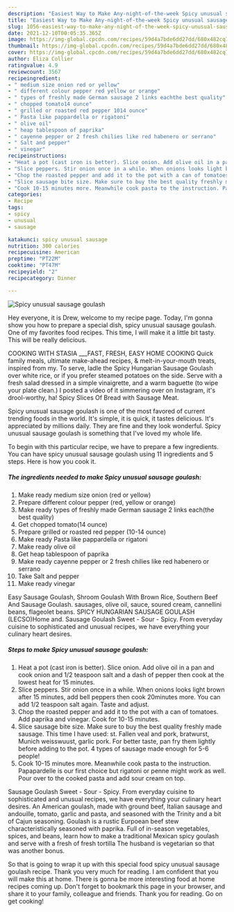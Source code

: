 ```yaml
---
description: "Easiest Way to Make Any-night-of-the-week Spicy unusual sausage goulash"
title: "Easiest Way to Make Any-night-of-the-week Spicy unusual sausage goulash"
slug: 1056-easiest-way-to-make-any-night-of-the-week-spicy-unusual-sausage-goulash
date: 2021-12-10T00:05:35.365Z
image: https://img-global.cpcdn.com/recipes/59d4a7bde6dd27dd/680x482cq70/spicy-unusual-sausage-goulash-recipe-main-photo.jpg
thumbnail: https://img-global.cpcdn.com/recipes/59d4a7bde6dd27dd/680x482cq70/spicy-unusual-sausage-goulash-recipe-main-photo.jpg
cover: https://img-global.cpcdn.com/recipes/59d4a7bde6dd27dd/680x482cq70/spicy-unusual-sausage-goulash-recipe-main-photo.jpg
author: Eliza Collier
ratingvalue: 4.9
reviewcount: 3567
recipeingredient:
- " medium size onion red or yellow"
- " different colour pepper red yellow or orange"
- " types of freshly made German sausage 2 links eachthe best quality"
- " chopped tomato14 ounce"
- " grilled or roasted red pepper 1014 ounce"
- " Pasta like pappardella or rigatoni"
- " olive oil"
- " heap tablespoon of paprika"
- " cayenne pepper or 2 fresh chilies like red habenero or serrano"
- " Salt and pepper"
- " vinegar"
recipeinstructions:
- "Heat a pot (cast iron is better). Slice onion. Add olive oil in a pan and cook onion and 1/2 teaspoon salt and a dash of pepper then cook at the lowest heat for 15 minutes."
- "Slice peppers. Stir onion once in a while. When onions looks light brown after 15 minutes, add bell peppers then cook 20minutes more. You can add 1/2 teaspoon salt again. Taste and adjust."
- "Chop the roasted pepper and add it to the pot with a can of tomatoes. Add paprika and vinegar. Cook for 10-15 minutes."
- "Slice sausage bite size. Make sure to buy the best quality freshly made sausage. This time I have used: st. Fallen veal and pork, bratwurst, Munich weisswuust, garlic pork. For better taste, pan fry them lightly before adding to the pot. 4 types of sausage made enough for 5-6 people!"
- "Cook 10-15 minutes more. Meanwhile cook pasta to the instruction. Papapardelle is our first choice but rigatoni or penne might work as well. Pour over to the cooked pasta and add sour cream on top."
categories:
- Recipe
tags:
- spicy
- unusual
- sausage

katakunci: spicy unusual sausage 
nutrition: 300 calories
recipecuisine: American
preptime: "PT22M"
cooktime: "PT47M"
recipeyield: "2"
recipecategory: Dinner

---
```



![Spicy unusual sausage goulash](https://img-global.cpcdn.com/recipes/59d4a7bde6dd27dd/680x482cq70/spicy-unusual-sausage-goulash-recipe-main-photo.jpg)

Hey everyone, it is Drew, welcome to my recipe page. Today, I'm gonna show you how to prepare a special dish, spicy unusual sausage goulash. One of my favorites food recipes. This time, I will make it a little bit tasty. This will be really delicious.

COOKING WITH STASIA ___FAST, FRESH, EASY HOME COOKING Quick family meals, ultimate make-ahead recipes, &amp; melt-in-your-mouth treats, inspired from my. To serve, ladle the Spicy Hungarian Sausage Goulash over white rice, or if you prefer steamed potatoes on the side. Serve with a fresh salad dressed in a simple vinaigrette, and a warm baguette (to wipe your plate clean.) I posted a video of it simmering over on Instagram, it&#39;s drool-worthy, ha! Spicy Slices Of Bread with Sausage Meat.

Spicy unusual sausage goulash is one of the most favored of current trending foods in the world. It's simple, it is quick, it tastes delicious. It's appreciated by millions daily. They are fine and they look wonderful. Spicy unusual sausage goulash is something that I've loved my whole life.


To begin with this particular recipe, we have to prepare a few ingredients. You can have spicy unusual sausage goulash using 11 ingredients and 5 steps. Here is how you cook it.

<!--inarticleads1-->

##### The ingredients needed to make Spicy unusual sausage goulash:

1. Make ready  medium size onion (red or yellow)
1. Prepare  different colour pepper (red, yellow or orange)
1. Make ready  types of freshly made German sausage 2 links each(the best quality)
1. Get  chopped tomato(14 ounce)
1. Prepare  grilled or roasted red pepper (10-14 ounce)
1. Make ready  Pasta like pappardella or rigatoni
1. Make ready  olive oil
1. Get  heap tablespoon of paprika
1. Make ready  cayenne pepper or 2 fresh chilies like red habenero or serrano
1. Take  Salt and pepper
1. Make ready  vinegar


Easy Sausage Goulash, Shroom Goulash With Brown Rice, Southern Beef And Sausage Goulash. sausages, olive oil, sauce, soured cream, cannellini beans, flageolet beans. SPICY HUNGARIAN SAUSAGE GOULASH (LECSO)Home and. Sausage Goulash Sweet - Sour - Spicy. From everyday cuisine to sophisticated and unusual recipes, we have everything your culinary heart desires. 

<!--inarticleads2-->

##### Steps to make Spicy unusual sausage goulash:

1. Heat a pot (cast iron is better). Slice onion. Add olive oil in a pan and cook onion and 1/2 teaspoon salt and a dash of pepper then cook at the lowest heat for 15 minutes.
1. Slice peppers. Stir onion once in a while. When onions looks light brown after 15 minutes, add bell peppers then cook 20minutes more. You can add 1/2 teaspoon salt again. Taste and adjust.
1. Chop the roasted pepper and add it to the pot with a can of tomatoes. Add paprika and vinegar. Cook for 10-15 minutes.
1. Slice sausage bite size. Make sure to buy the best quality freshly made sausage. This time I have used: st. Fallen veal and pork, bratwurst, Munich weisswuust, garlic pork. For better taste, pan fry them lightly before adding to the pot. 4 types of sausage made enough for 5-6 people!
1. Cook 10-15 minutes more. Meanwhile cook pasta to the instruction. Papapardelle is our first choice but rigatoni or penne might work as well. Pour over to the cooked pasta and add sour cream on top.


Sausage Goulash Sweet - Sour - Spicy. From everyday cuisine to sophisticated and unusual recipes, we have everything your culinary heart desires. An American goulash, made with ground beef, Italian sausage and andouille, tomato, garlic and pasta, and seasoned with the Trinity and a bit of Cajun seasoning. Goulash is a rustic Eurpoean beef stew characteristically seasoned with paprika. Full of in-season vegetables, spices, and beans, learn how to make a traditional Mexican spicy goulash and serve with a fresh of fresh tortilla The husband is vegetarian so that was another bonus. 

So that is going to wrap it up with this special food spicy unusual sausage goulash recipe. Thank you very much for reading. I am confident that you will make this at home. There is gonna be more interesting food at home recipes coming up. Don't forget to bookmark this page in your browser, and share it to your family, colleague and friends. Thank you for reading. Go on get cooking!
